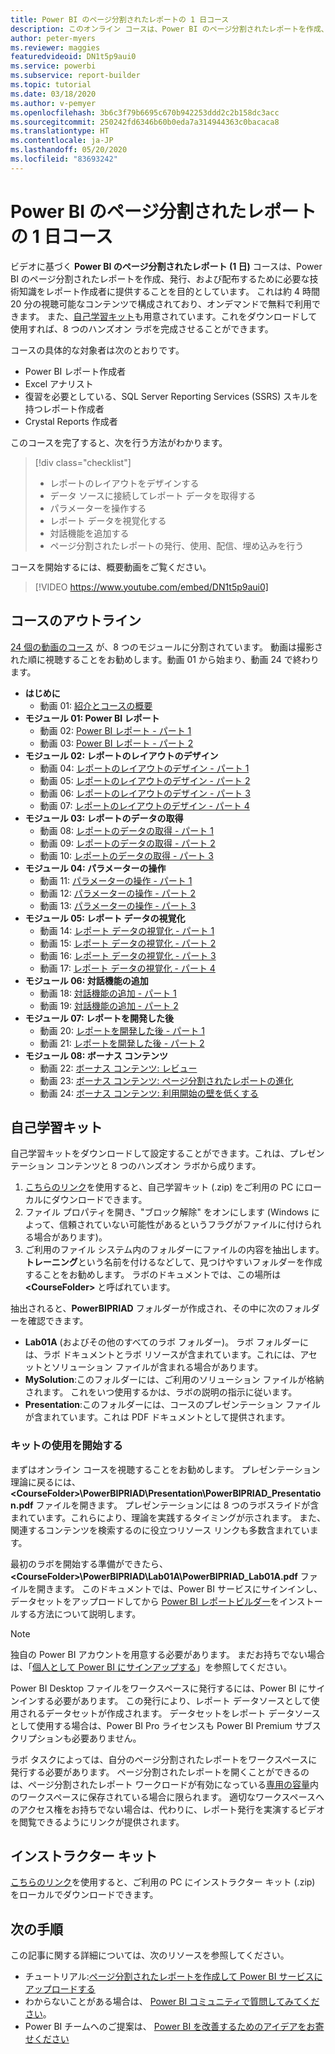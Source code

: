 ```yaml
---
title: Power BI のページ分割されたレポートの 1 日コース
description: このオンライン コースは、Power BI のページ分割されたレポートを作成、公開、および配布するために必要な技術知識を持つレポート作成者になれるよう支援することを目的としています。
author: peter-myers
ms.reviewer: maggies
featuredvideoid: DN1t5p9aui0
ms.service: powerbi
ms.subservice: report-builder
ms.topic: tutorial
ms.date: 03/18/2020
ms.author: v-pemyer
ms.openlocfilehash: 3b6c3f79b6695c670b942253ddd2c2b158dc3acc
ms.sourcegitcommit: 250242fd6346b60b0eda7a314944363c0bacaca8
ms.translationtype: HT
ms.contentlocale: ja-JP
ms.lasthandoff: 05/20/2020
ms.locfileid: "83693242"
---
```

# <a name="power-bi-paginated-reports-in-a-day-course"></a>Power BI のページ分割されたレポートの 1 日コース

ビデオに基づく **Power BI のページ分割されたレポート (1 日)** コースは、Power BI のページ分割されたレポートを作成、発行、および配布するために必要な技術知識をレポート作成者に提供することを目的としています。 これは約 4 時間 20 分の視聴可能なコンテンツで構成されており、オンデマンドで無料で利用できます。 また、[自己学習キット](#self-study-kit)も用意されています。これをダウンロードして使用すれば、8 つのハンズオン ラボを完成させることができます。

コースの具体的な対象者は次のとおりです。

- Power BI レポート作成者
- Excel アナリスト
- 復習を必要としている、SQL Server Reporting Services (SSRS) スキルを持つレポート作成者
- Crystal Reports 作成者

このコースを完了すると、次を行う方法がわかります。

> [!div class="checklist"]
> - レポートのレイアウトをデザインする
> - データ ソースに接続してレポート データを取得する
> - パラメーターを操作する
> - レポート データを視覚化する
> - 対話機能を追加する
> - ページ分割されたレポートの発行、使用、配信、埋め込みを行う

コースを開始するには、概要動画をご覧ください。

> [!VIDEO https://www.youtube.com/embed/DN1t5p9aui0]

## <a name="course-outline"></a>コースのアウトライン

[24 個の動画のコース](https://www.youtube.com/playlist?list=PL1N57mwBHtN1icIhpjQOaRL8r9G-wytpT) が、8 つのモジュールに分割されています。 動画は撮影された順に視聴することをお勧めします。動画 01 から始まり、動画 24 で終わります。

- **はじめに**
  - 動画 01: [紹介とコースの概要](https://www.youtube.com/watch?v=DN1t5p9aui0&list=PL1N57mwBHtN1icIhpjQOaRL8r9G-wytpT)
- **モジュール 01: Power BI レポート**
  - 動画 02: [Power BI レポート - パート 1](https://www.youtube.com/watch?v=s6Amctk3Z_g&list=PL1N57mwBHtN1icIhpjQOaRL8r9G-wytpT)
  - 動画 03: [Power BI レポート - パート 2](https://www.youtube.com/watch?v=jXTiYJKw1Rs&list=PL1N57mwBHtN1icIhpjQOaRL8r9G-wytpT)
- **モジュール 02: レポートのレイアウトのデザイン**
  - 動画 04: [レポートのレイアウトのデザイン - パート 1](https://www.youtube.com/watch?v=EjHANN3rGNs&list=PL1N57mwBHtN1icIhpjQOaRL8r9G-wytpT)
  - 動画 05: [レポートのレイアウトのデザイン - パート 2](https://www.youtube.com/watch?v=2CZIrJU_HZU&list=PL1N57mwBHtN1icIhpjQOaRL8r9G-wytpT)
  - 動画 06: [レポートのレイアウトのデザイン - パート 3](https://www.youtube.com/watch?v=eaFFzkT6pxE&list=PL1N57mwBHtN1icIhpjQOaRL8r9G-wytpT)
  - 動画 07: [レポートのレイアウトのデザイン - パート 4](https://www.youtube.com/watch?v=0z576TI27Vg&list=PL1N57mwBHtN1icIhpjQOaRL8r9G-wytpT)
- **モジュール 03: レポートのデータの取得**
  - 動画 08: [レポートのデータの取得 - パート 1](https://www.youtube.com/watch?v=SHGTTYXtio0&list=PL1N57mwBHtN1icIhpjQOaRL8r9G-wytpT)
  - 動画 09: [レポートのデータの取得 - パート 2](https://www.youtube.com/watch?v=1Dzd9wb7XUY&list=PL1N57mwBHtN1icIhpjQOaRL8r9G-wytpT)
  - 動画 10: [レポートのデータの取得 - パート 3](https://www.youtube.com/watch?v=OFXG7sl5L2o&list=PL1N57mwBHtN1icIhpjQOaRL8r9G-wytpT)
- **モジュール 04: パラメーターの操作**
  - 動画 11: [パラメーターの操作 - パート 1](https://www.youtube.com/watch?v=o7WaK88kheA&list=PL1N57mwBHtN1icIhpjQOaRL8r9G-wytpT)
  - 動画 12: [パラメーターの操作 - パート 2](https://www.youtube.com/watch?v=okj6wO72clQ&list=PL1N57mwBHtN1icIhpjQOaRL8r9G-wytpT)
  - 動画 13: [パラメーターの操作 - パート 3](https://www.youtube.com/watch?v=13-6sWIRD74&list=PL1N57mwBHtN1icIhpjQOaRL8r9G-wytpT)
- **モジュール 05: レポート データの視覚化**
  - 動画 14: [レポート データの視覚化 - パート 1](https://www.youtube.com/watch?v=b4TxBBtOWSw&list=PL1N57mwBHtN1icIhpjQOaRL8r9G-wytpT)
  - 動画 15: [レポート データの視覚化 - パート 2](https://www.youtube.com/watch?v=JhEa_TugXeE&list=PL1N57mwBHtN1icIhpjQOaRL8r9G-wytpT)
  - 動画 16: [レポート データの視覚化 - パート 3](https://www.youtube.com/watch?v=dliLsRvQB-c&list=PL1N57mwBHtN1icIhpjQOaRL8r9G-wytpT)
  - 動画 17: [レポート データの視覚化 - パート 4](https://www.youtube.com/watch?v=5yHxuRRP_eU&list=PL1N57mwBHtN1icIhpjQOaRL8r9G-wytpT)
- **モジュール 06: 対話機能の追加**
  - 動画 18: [対話機能の追加 - パート 1](https://www.youtube.com/watch?v=LInMHpTEaI0&list=PL1N57mwBHtN1icIhpjQOaRL8r9G-wytpT)
  - 動画 19: [対話機能の追加 - パート 2](https://www.youtube.com/watch?v=b_pr1xsbRJc&list=PL1N57mwBHtN1icIhpjQOaRL8r9G-wytpT)
- **モジュール 07: レポートを開発した後**
  - 動画 20: [レポートを開発した後 - パート 1](https://www.youtube.com/watch?v=1CgDVDslwvs&list=PL1N57mwBHtN1icIhpjQOaRL8r9G-wytpT)
  - 動画 21: [レポートを開発した後 - パート 2](https://www.youtube.com/watch?v=KRwtl7h0ynI&list=PL1N57mwBHtN1icIhpjQOaRL8r9G-wytpT)
- **モジュール 08: ボーナス コンテンツ**
  - 動画 22: [ボーナス コンテンツ: レビュー](https://www.youtube.com/watch?v=w5zlJ8BodxI&list=PL1N57mwBHtN1icIhpjQOaRL8r9G-wytpT)
  - 動画 23: [ボーナス コンテンツ: ページ分割されたレポートの進化](https://www.youtube.com/watch?v=pevpai65MvY&list=PL1N57mwBHtN1icIhpjQOaRL8r9G-wytpT)
  - 動画 24: [ボーナス コンテンツ: 利用開始の壁を低くする](https://www.youtube.com/watch?v=vu32LfckCt8&list=PL1N57mwBHtN1icIhpjQOaRL8r9G-wytpT)

## <a name="self-study-kit"></a>自己学習キット

自己学習キットをダウンロードして設定することができます。これは、プレゼンテーション コンテンツと 8 つのハンズオン ラボから成ります。

1. [こちらのリンク](https://aka.ms/priad-student)を使用すると、自己学習キット (.zip) をご利用の PC にローカルにダウンロードできます。
1. ファイル プロパティを開き、"ブロック解除" をオンにします (Windows によって、信頼されていない可能性があるというフラグがファイルに付けられる場合があります)。
1. ご利用のファイル システム内のフォルダーにファイルの内容を抽出します。 **トレーニング**という名前を付けるなどして、見つけやすいフォルダーを作成することをお勧めします。 ラボのドキュメントでは、この場所は **&lt;CourseFolder&gt;** と呼ばれています。

抽出されると、**PowerBIPRIAD** フォルダーが作成され、その中に次のフォルダーを確認できます。

- **Lab01A** (およびその他のすべてのラボ フォルダー)。 ラボ フォルダーには、ラボ ドキュメントとラボ リソースが含まれています。これには、アセットとソリューション ファイルが含まれる場合があります。
- **MySolution**:このフォルダーには、ご利用のソリューション ファイルが格納されます。 これをいつ使用するかは、ラボの説明の指示に従います。
- **Presentation**:このフォルダーには、コースのプレゼンテーション ファイルが含まれています。これは PDF ドキュメントとして提供されます。

### <a name="getting-started-with-the-kit"></a>キットの使用を開始する

まずはオンライン コースを視聴することをお勧めします。 プレゼンテーション理論に戻るには、 **&lt;CourseFolder&gt;\PowerBIPRIAD\Presentation\PowerBIPRIAD_Presentation.pdf** ファイルを開きます。 プレゼンテーションには 8 つのラボスライドが含まれています。これらにより、理論を実践するタイミングが示されます。 また、関連するコンテンツを検索するのに役立つリソース リンクも多数含まれています。

最初のラボを開始する準備ができたら、 **&lt;CourseFolder&gt;\PowerBIPRIAD\Lab01A\PowerBIPRIAD_Lab01A.pdf** ファイルを開きます。 このドキュメントでは、Power BI サービスにサインインし、データセットをアップロードしてから [Power BI レポートビルダー](../paginated-reports/report-builder-power-bi.md)をインストールする方法について説明します。

> [!NOTE]
> 独自の Power BI アカウントを用意する必要があります。 まだお持ちでない場合は、「[個人として Power BI にサインアップする](../fundamentals/service-self-service-signup-for-power-bi.md)」を参照してください。
>
> Power BI Desktop ファイルをワークスペースに発行するには、Power BI にサインインする必要があります。 この発行により、レポート データソースとして使用されるデータセットが作成されます。 データセットをレポート データソースとして使用する場合は、Power BI Pro ライセンスも Power BI Premium サブスクリプションも必要ありません。
>
> ラボ タスクによっては、自分のページ分割されたレポートをワークスペースに発行する必要があります。 ページ分割されたレポートを開くことができるのは、ページ分割されたレポート ワークロードが有効になっている[専用の容量](../admin/service-premium-what-is.md#dedicated-capacities)内のワークスペースに保存されている場合に限られます。 適切なワークスペースへのアクセス権をお持ちでない場合は、代わりに、レポート発行を実演するビデオを閲覧できるようにリンクが提供されます。

## <a name="instructor-kit"></a>インストラクター キット

[こちらのリンク](https://aka.ms/priad-instructor)を使用すると、ご利用の PC にインストラクター キット (.zip) をローカルでダウンロードできます。

## <a name="next-steps"></a>次の手順

この記事に関する詳細については、次のリソースを参照してください。

- チュートリアル:[ページ分割されたレポートを作成して Power BI サービスにアップロードする](../paginated-reports/paginated-reports-quickstart-aw.md)
- わからないことがある場合は、 [Power BI コミュニティで質問してみてください](https://community.powerbi.com/)。
- Power BI チームへのご提案は、 [Power BI を改善するためのアイデアをお寄せください](https://ideas.powerbi.com/)

